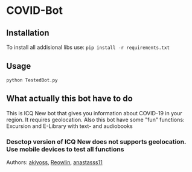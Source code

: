 # COVID-Bot

## Installation

To install all addisional libs use:
`pip install -r requirements.txt`

## Usage

`python TestedBot.py`

## What actually this bot have to do

This is ICQ New bot that gives you information about COVID-19 in your region.
It requires geolocation.
Also this bot have some "fun" functions: Excursion and E-Library with text- and audiobooks

### Desctop version of ICQ New does not supports geolocation. Use mobile devices to test all functions

Authors: [akiyoss](https://github.com/akiyoss-git), [Reowlin](https://github.com/Reowlin), [anastasss11](https://github.com/anastasss11)
